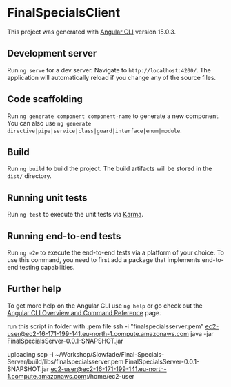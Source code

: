 # FinalSpecialsClient

This project was generated with [Angular CLI](https://github.com/angular/angular-cli) version 15.0.3.

## Development server

Run `ng serve` for a dev server. Navigate to `http://localhost:4200/`. The application will automatically reload if you change any of the source files.

## Code scaffolding

Run `ng generate component component-name` to generate a new component. You can also use `ng generate directive|pipe|service|class|guard|interface|enum|module`.

## Build

Run `ng build` to build the project. The build artifacts will be stored in the `dist/` directory.

## Running unit tests

Run `ng test` to execute the unit tests via [Karma](https://karma-runner.github.io).

## Running end-to-end tests

Run `ng e2e` to execute the end-to-end tests via a platform of your choice. To use this command, you need to first add a package that implements end-to-end testing capabilities.

## Further help

To get more help on the Angular CLI use `ng help` or go check out the [Angular CLI Overview and Command Reference](https://angular.io/cli) page.


run this script in folder with .pem file
ssh -i "finalspecialsserver.pem" ec2-user@ec2-16-171-199-141.eu-north-1.compute.amazonaws.com 
java -jar FinalSpecialsServer-0.0.1-SNAPSHOT.jar 

uploading
scp -i ~/Workshop/Slowfade/Final-Specials-Server/build/libs/finalspecialsserver.pem FinalSpecialsServer-0.0.1-SNAPSHOT.jar ec2-user@ec2-16-171-199-141.eu-north-1.compute.amazonaws.com:/home/ec2-user